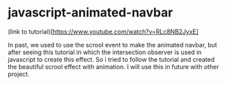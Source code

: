 # javascript-animated-navbar

(link to tutorial)[https://www.youtube.com/watch?v=RLc8NB2JyxE]

In past, we used to use the scrool event to make the animated navbar, but after seeing this tutorial in which the intersection observer is used in javascript to create this effect. So i tried to follow the tutorial and created the beautiful scrool effect with animation. I will use this in future with other project. 
